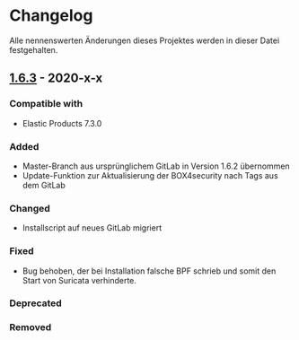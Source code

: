# Changelog
Alle nennenswerten Änderungen dieses Projektes werden in dieser Datei festgehalten.

## [1.6.3](x) - 2020-x-x

### Compatible with
* Elastic Products 7.3.0

### Added
* Master-Branch aus ursprünglichem GitLab in Version 1.6.2 übernommen
* Update-Funktion zur Aktualisierung der BOX4security nach Tags aus dem GitLab

### Changed
* Installscript auf neues GitLab migriert

### Fixed
* Bug behoben, der bei Installation falsche BPF schrieb und somit den Start von Suricata verhinderte.

### Deprecated

### Removed
